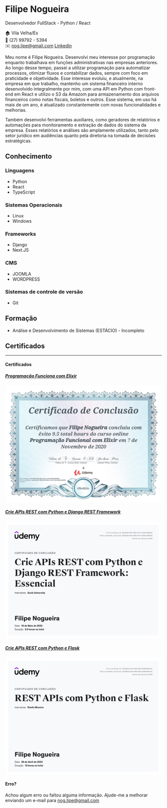# Filipe Nogueira 
Desenvolvedor FullStack - Python / React

:house:    Vila Velha/Es <br>
:iphone:   (27) 99792 - 5394 <br>
:envelope:  nog.lipe@gmail.com
[Linkedin](https://www.linkedin.com/in/filipe-nogueira-souza/)

Meu nome é Filipe Nogueira. Desenvolvi meu interesse por programação enquanto trabalhava em funções administrativas nas empresas anteriores. Ao longo desse tempo, passei a utilizar programação para automatizar processos, otimizar fluxos e contabilizar dados, sempre com foco em praticidade e objetividade. Esse interesse evoluiu, e atualmente, na empresa em que trabalho, mantenho um sistema financeiro interno desenvolvido integralmente por mim, com uma API em Python com front-end em React e utilizo o S3 da Amazom para armazenamento dos arquivos financeiros como notas fiscais, boletos e outros. Esse sistema, em uso há mais de um ano, é atualizado constantemente com novas funcionalidades e melhorias.

Também desenvolvi ferramentas auxiliares, como geradores de relatórios e automações para monitoramento e extração de dados do sistema da empresa. Esses relatórios e análises são amplamente utilizados, tanto pelo setor jurídico em audiências quanto pela diretoria na tomada de decisões estratégicas.


## Conhecimento

### Linguagens
* Python
* React
* TypeScript

### Sistemas Operacionais
* Linux
* Windows

### Frameworks
* Django
* Next.JS

### CMS
* JOOMLA
* WORDPRESS

### Sistemas de controle de versão
* Git

## Formação
* Análise e Desenvolvimento de Sistemas (ESTÁCIO) - Incompleto

## Certificados

-------------------------------------
#### Certificados

##### [Programação Funciona com Elixir](https://www.udemy.com/course/programacao-funcional-com-elixir)
![Certificado](img/certificado.jpg)

##### [ Crie APIs REST com Python e Django REST Framework](https://www.udemy.com/certificate/UC-150a3229-5f91-468a-9777-3376ec889dd3/)
![Certificado](img/Api_Django.jpg)


##### [ Crie APIs REST com Python e Flask](https://www.udemy.com/certificate/UC-c87258a2-5adf-4458-95b0-639245b91c41/)
![Certificado](img/Api_Flask.jpg)


#### Erro?
Achou algum erro ou faltou alguma informação. Ajude-me a melhorar enviando um e-mail para nog.lipe@gmail.com
